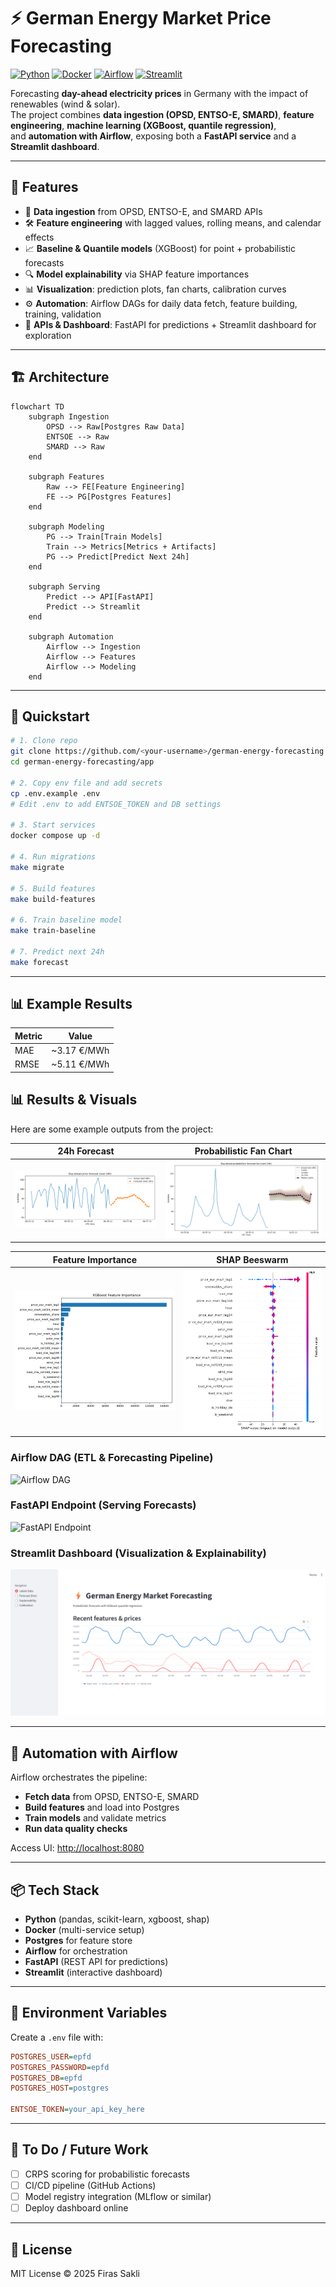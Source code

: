 # ⚡ German Energy Market Price Forecasting

[![Python](https://img.shields.io/badge/python-3.11-blue.svg)]()
[![Docker](https://img.shields.io/badge/docker-ready-blue)]()
[![Airflow](https://img.shields.io/badge/airflow-2.9-orange)]()
[![Streamlit](https://img.shields.io/badge/streamlit-dashboard-red)]()

Forecasting **day-ahead electricity prices** in Germany with the impact of renewables (wind & solar).  
The project combines **data ingestion (OPSD, ENTSO-E, SMARD)**, **feature engineering**, **machine learning (XGBoost, quantile regression)**,  
and **automation with Airflow**, exposing both a **FastAPI service** and a **Streamlit dashboard**.

---

## 📌 Features

- 🔄 **Data ingestion** from OPSD, ENTSO-E, and SMARD APIs  
- 🛠️ **Feature engineering** with lagged values, rolling means, and calendar effects  
- 📈 **Baseline & Quantile models** (XGBoost) for point + probabilistic forecasts  
- 🔍 **Model explainability** via SHAP feature importances  
- 📊 **Visualization**: prediction plots, fan charts, calibration curves  
- ⚙️ **Automation**: Airflow DAGs for daily data fetch, feature building, training, validation  
- 🚀 **APIs & Dashboard**: FastAPI for predictions + Streamlit dashboard for exploration  

---

## 🏗️ Architecture

```mermaid
flowchart TD
    subgraph Ingestion
        OPSD --> Raw[Postgres Raw Data]
        ENTSOE --> Raw
        SMARD --> Raw
    end

    subgraph Features
        Raw --> FE[Feature Engineering]
        FE --> PG[Postgres Features]
    end

    subgraph Modeling
        PG --> Train[Train Models]
        Train --> Metrics[Metrics + Artifacts]
        PG --> Predict[Predict Next 24h]
    end

    subgraph Serving
        Predict --> API[FastAPI]
        Predict --> Streamlit
    end

    subgraph Automation
        Airflow --> Ingestion
        Airflow --> Features
        Airflow --> Modeling
    end
```

---

## 🚀 Quickstart

```bash
# 1. Clone repo
git clone https://github.com/<your-username>/german-energy-forecasting.git
cd german-energy-forecasting/app

# 2. Copy env file and add secrets
cp .env.example .env
# Edit .env to add ENTSOE_TOKEN and DB settings

# 3. Start services
docker compose up -d

# 4. Run migrations
make migrate

# 5. Build features
make build-features

# 6. Train baseline model
make train-baseline

# 7. Predict next 24h
make forecast
```

---

## 📊 Example Results

| Metric | Value |
|--------|-------|
| MAE    | ~3.17 €/MWh |
| RMSE   | ~5.11 €/MWh |

## 📊 Results & Visuals

Here are some example outputs from the project:

| 24h Forecast | Probabilistic Fan Chart |
|--------------|--------------------------|
| ![Next24h](app/models/artifacts/predictions_next24h.png) | ![FanChart](app/models/artifacts/predictions_fan.png) |

| Feature Importance | SHAP Beeswarm |
|--------------------|----------------|
| ![Importance](app/models/artifacts/feature_importance.png) | ![SHAP](app/models/artifacts/shap_beeswarm.png) |


### Airflow DAG (ETL & Forecasting Pipeline)
![Airflow DAG](images/airflow_dag.png)

### FastAPI Endpoint (Serving Forecasts)
![FastAPI Endpoint](images/fastapi_endpoint.png)

### Streamlit Dashboard (Visualization & Explainability)
![Streamlit Dashboard](images/streamlit_dashboard.png)


---

## 📅 Automation with Airflow

Airflow orchestrates the pipeline:

- **Fetch data** from OPSD, ENTSO-E, SMARD  
- **Build features** and load into Postgres  
- **Train models** and validate metrics  
- **Run data quality checks**  

Access UI: [http://localhost:8080](http://localhost:8080)  

---

## 📦 Tech Stack

- **Python** (pandas, scikit-learn, xgboost, shap)  
- **Docker** (multi-service setup)  
- **Postgres** for feature store  
- **Airflow** for orchestration  
- **FastAPI** (REST API for predictions)  
- **Streamlit** (interactive dashboard)  

---

## 🔑 Environment Variables

Create a `.env` file with:

```ini
POSTGRES_USER=epfd
POSTGRES_PASSWORD=epfd
POSTGRES_DB=epfd
POSTGRES_HOST=postgres

ENTSOE_TOKEN=your_api_key_here
```

---

## 📌 To Do / Future Work

- [ ] CRPS scoring for probabilistic forecasts  
- [ ] CI/CD pipeline (GitHub Actions)  
- [ ] Model registry integration (MLflow or similar)  
- [ ] Deploy dashboard online  

---

## 📜 License

MIT License © 2025 Firas Sakli


